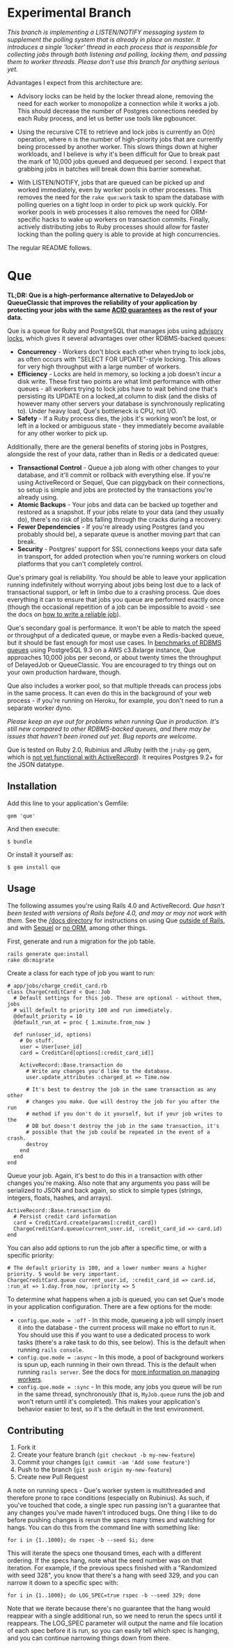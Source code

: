 # Experimental Branch

*This branch is implementing a LISTEN/NOTIFY messaging system to supplement the polling system that is already in place on master. It introduces a single 'locker' thread in each process that is responsible for collecting jobs through both listening and polling, locking them, and passing them to worker threads. Please don't use this branch for anything serious yet.*

Advantages I expect from this architecture are:

* Advisory locks can be held by the locker thread alone, removing the need for each worker to monopolize a connection while it works a job. This should decrease the number of Postgres connections needed by each Ruby process, and let us better use tools like pgbouncer.

* Using the recursive CTE to retrieve and lock jobs is currently an O(n) operation, where n is the number of high-priority jobs that are currently being processed by another worker. This slows things down at higher workloads, and I believe is why it's been difficult for Que to break past the mark of 10,000 jobs queued and dequeued per second. I expect that grabbing jobs in batches will break down this barrier somewhat.

* With LISTEN/NOTIFY, jobs that are queued can be picked up and worked immediately, even by worker pools in other processes. This removes the need for the `rake que:work` task to spam the database with polling queries on a tight loop in order to pick up work quickly. For worker pools in web processes it also removes the need for ORM-specific hacks to wake up workers on transaction commits. Finally, actively distributing jobs to Ruby processes should allow for faster locking than the polling query is able to provide at high concurrencies.

The regular README follows.

# Que

**TL;DR: Que is a high-performance alternative to DelayedJob or QueueClassic that improves the reliability of your application by protecting your jobs with the same [ACID guarantees](https://en.wikipedia.org/wiki/ACID) as the rest of your data.**

Que is a queue for Ruby and PostgreSQL that manages jobs using [advisory locks](http://www.postgresql.org/docs/current/static/explicit-locking.html#ADVISORY-LOCKS), which gives it several advantages over other RDBMS-backed queues:

* **Concurrency** - Workers don't block each other when trying to lock jobs, as often occurs with "SELECT FOR UPDATE"-style locking. This allows for very high throughput with a large number of workers.
* **Efficiency** - Locks are held in memory, so locking a job doesn't incur a disk write. These first two points are what limit performance with other queues - all workers trying to lock jobs have to wait behind one that's persisting its UPDATE on a locked_at column to disk (and the disks of however many other servers your database is synchronously replicating to). Under heavy load, Que's bottleneck is CPU, not I/O.
* **Safety** - If a Ruby process dies, the jobs it's working won't be lost, or left in a locked or ambiguous state - they immediately become available for any other worker to pick up.

Additionally, there are the general benefits of storing jobs in Postgres, alongside the rest of your data, rather than in Redis or a dedicated queue:

* **Transactional Control** - Queue a job along with other changes to your database, and it'll commit or rollback with everything else. If you're using ActiveRecord or Sequel, Que can piggyback on their connections, so setup is simple and jobs are protected by the transactions you're already using.
* **Atomic Backups** - Your jobs and data can be backed up together and restored as a snapshot. If your jobs relate to your data (and they usually do), there's no risk of jobs falling through the cracks during a recovery.
* **Fewer Dependencies** - If you're already using Postgres (and you probably should be), a separate queue is another moving part that can break.
* **Security** - Postgres' support for SSL connections keeps your data safe in transport, for added protection when you're running workers on cloud platforms that you can't completely control.

Que's primary goal is reliability. You should be able to leave your application running indefinitely without worrying about jobs being lost due to a lack of transactional support, or left in limbo due to a crashing process. Que does everything it can to ensure that jobs you queue are performed exactly once (though the occasional repetition of a job can be impossible to avoid - see the docs on [how to write a reliable job](https://github.com/chanks/que/blob/master/docs/writing_reliable_jobs.md)).

Que's secondary goal is performance. It won't be able to match the speed or throughput of a dedicated queue, or maybe even a Redis-backed queue, but it should be fast enough for most use cases. In [benchmarks of RDBMS queues](https://github.com/chanks/queue-shootout) using PostgreSQL 9.3 on a AWS c3.8xlarge instance, Que approaches 10,000 jobs per second, or about twenty times the throughput of DelayedJob or QueueClassic. You are encouraged to try things out on your own production hardware, though.

Que also includes a worker pool, so that multiple threads can process jobs in the same process. It can even do this in the background of your web process - if you're running on Heroku, for example, you don't need to run a separate worker dyno.

*Please keep an eye out for problems when running Que in production. It's still new compared to other RDBMS-backed queues, and there may be issues that haven't been ironed out yet. Bug reports are welcome.*

Que is tested on Ruby 2.0, Rubinius and JRuby (with the `jruby-pg` gem, which is [not yet functional with ActiveRecord](https://github.com/chanks/que/issues/4#issuecomment-29561356)). It requires Postgres 9.2+ for the JSON datatype.

## Installation

Add this line to your application's Gemfile:

    gem 'que'

And then execute:

    $ bundle

Or install it yourself as:

    $ gem install que

## Usage

The following assumes you're using Rails 4.0 and ActiveRecord. *Que hasn't been tested with versions of Rails before 4.0, and may or may not work with them.* See the [/docs directory](https://github.com/chanks/que/blob/master/docs) for instructions on using Que [outside of Rails](https://github.com/chanks/que/blob/master/docs/advanced_setup.md), and with [Sequel](https://github.com/chanks/que/blob/master/docs/using_sequel.md) or [no ORM](https://github.com/chanks/que/blob/master/docs/using_plain_connections.md), among other things.

First, generate and run a migration for the job table.

    rails generate que:install
    rake db:migrate

Create a class for each type of job you want to run:

    # app/jobs/charge_credit_card.rb
    class ChargeCreditCard < Que::Job
      # Default settings for this job. These are optional - without them, jobs
      # will default to priority 100 and run immediately.
      @default_priority = 10
      @default_run_at = proc { 1.minute.from_now }

      def run(user_id, options)
        # Do stuff.
        user = User[user_id]
        card = CreditCard[options[:credit_card_id]]

        ActiveRecord::Base.transaction do
          # Write any changes you'd like to the database.
          user.update_attributes :charged_at => Time.now

          # It's best to destroy the job in the same transaction as any other
          # changes you make. Que will destroy the job for you after the run
          # method if you don't do it yourself, but if your job writes to the
          # DB but doesn't destroy the job in the same transaction, it's
          # possible that the job could be repeated in the event of a crash.
          destroy
        end
      end
    end

Queue your job. Again, it's best to do this in a transaction with other changes you're making. Also note that any arguments you pass will be serialized to JSON and back again, so stick to simple types (strings, integers, floats, hashes, and arrays).

    ActiveRecord::Base.transaction do
      # Persist credit card information
      card = CreditCard.create(params[:credit_card])
      ChargeCreditCard.queue(current_user.id, :credit_card_id => card.id)
    end

You can also add options to run the job after a specific time, or with a specific priority:

    # The default priority is 100, and a lower number means a higher priority. 5 would be very important.
    ChargeCreditCard.queue current_user.id, :credit_card_id => card.id, :run_at => 1.day.from_now, :priority => 5

To determine what happens when a job is queued, you can set Que's mode in your application configuration. There are a few options for the mode:

* `config.que.mode = :off` - In this mode, queueing a job will simply insert it into the database - the current process will make no effort to run it. You should use this if you want to use a dedicated process to work tasks (there's a rake task to do this, see below). This is the default when running `rails console`.
* `config.que.mode = :async` - In this mode, a pool of background workers is spun up, each running in their own thread. This is the default when running `rails server`. See the docs for [more information on managing workers](https://github.com/chanks/que/blob/master/docs/managing_workers.md).
* `config.que.mode = :sync` - In this mode, any jobs you queue will be run in the same thread, synchronously (that is, `MyJob.queue` runs the job and won't return until it's completed). This makes your application's behavior easier to test, so it's the default in the test environment.

## Contributing

1. Fork it
2. Create your feature branch (`git checkout -b my-new-feature`)
3. Commit your changes (`git commit -am 'Add some feature'`)
4. Push to the branch (`git push origin my-new-feature`)
5. Create new Pull Request

A note on running specs - Que's worker system is multithreaded and therefore prone to race conditions (especially on Rubinius). As such, if you've touched that code, a single spec run passing isn't a guarantee that any changes you've made haven't introduced bugs. One thing I like to do before pushing changes is rerun the specs many times and watching for hangs. You can do this from the command line with something like:

    for i in {1..1000}; do rspec -b --seed $i; done

This will iterate the specs one thousand times, each with a different ordering. If the specs hang, note what the seed number was on that iteration. For example, if the previous specs finished with a "Randomized with seed 328", you know that there's a hang with seed 329, and you can narrow it down to a specific spec with:

    for i in {1..1000}; do LOG_SPEC=true rspec -b --seed 329; done

Note that we iterate because there's no guarantee that the hang would reappear with a single additional run, so we need to rerun the specs until it reappears. The LOG_SPEC parameter will output the name and file location of each spec before it is run, so you can easily tell which spec is hanging, and you can continue narrowing things down from there.
